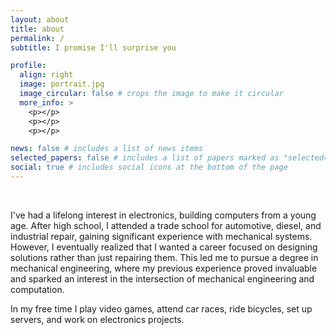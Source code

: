 ```yaml
---
layout: about
title: about
permalink: /
subtitle: I promise I'll surprise you

profile:
  align: right
  image: portrait.jpg
  image_circular: false # crops the image to make it circular
  more_info: >
    <p></p>
    <p></p>
    <p></p>

news: false # includes a list of news items
selected_papers: false # includes a list of papers marked as "selected={true}"
social: true # includes social icons at the bottom of the page
---
```


<br />

I've had a lifelong interest in electronics, building computers from a young age. After high school, I attended a trade school for automotive, diesel, and industrial repair, gaining significant experience with mechanical systems. However, I eventually realized that I wanted a career focused on designing solutions rather than just repairing them. This led me to pursue a degree in mechanical engineering, where my previous experience proved invaluable and sparked an interest in the intersection of mechanical engineering and computation.

In my free time I play video games, attend car races, ride bicycles, set up servers, and work on electronics projects.


